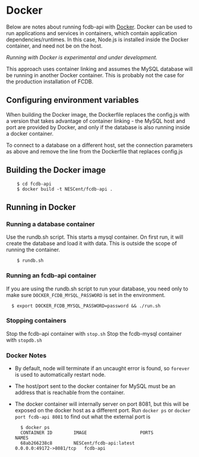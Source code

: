 Docker
======

Below are notes about running fcdb-api with [Docker](https://www.docker.com). Docker can be used to run applications and services in containers, which contain application dependencies/runtimes. In this case, Node.js is installed inside the Docker container, and need not be on the host.

*Running with Docker is experimental and under development.*

This approach uses container linking and assumes the MySQL database will be running in another Docker container. This is probably not the case for the production installation of FCDB.

## Configuring environment variables

When building the Docker image, the Dockerfile replaces the config.js with a version that takes advantage of container linking - the MySQL host and port are provided by Docker, and only if the database is also running inside a docker container.

To connect to a database on a different host, set the connection parameters as above and remove the line from the Dockerfile that replaces config.js

## Building the Docker image

        $ cd fcdb-api
        $ docker build -t NESCent/fcdb-api .

## Running in Docker

### Running a database container

Use the rundb.sh script. This starts a mysql container. On first run, it will create the database and load it with data. This is outside the scope of running the container.

        $ rundb.sh

### Running an fcdb-api container

If you are using the rundb.sh script to run your database, you need only to make sure `DOCKER_FCDB_MYSQL_PASSWORD` is set in the environment.

      $ export DOCKER_FCDB_MYSQL_PASSWORD=password && ./run.sh

### Stopping containers

Stop the fcdb-api container with `stop.sh`
Stop the fcdb-mysql container with `stopdb.sh`

### Docker Notes

- By default, node will terminate if an uncaught error is found, so `forever` is used to automatically restart node.
- The host/port sent to the docker container for MySQL must be an address that is reachable from the container.
- The docker container will internally server on port 8081, but this will be exposed on the docker host as a different port. Run `docker ps` or `docker port fcdb-api 8081` to find out what the external port is

        $ docker ps
        CONTAINER ID        IMAGE                    PORTS                     NAMES
        68ab266238c8        NESCent/fcdb-api:latest          0.0.0.0:49172->8081/tcp   fcdb-api
